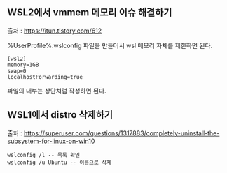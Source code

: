 ## WSL2에서 vmmem 메모리 이슈 해결하기

출처 : https://itun.tistory.com/612

%UserProfile%\.wslconfig 파일을 만들어서 wsl 메모리 자체를 제한하면 된다.

```
[wsl2]
memory=1GB
swap=0
localhostForwarding=true
```

파일의 내부는 상단처럼 작성하면 된다.


## WSL1에서 distro 삭제하기

출처 : https://superuser.com/questions/1317883/completely-uninstall-the-subsystem-for-linux-on-win10

	wslconfig /l -- 목록 확인
	wslconfig /u Ubuntu -- 이름으로 삭제
	

